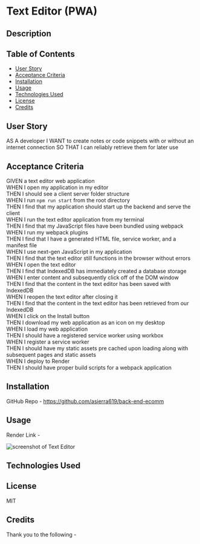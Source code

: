 # Text Editor (PWA)

## Description



## Table of Contents

- [User Story](#user-story)
- [Acceptance Criteria](#acceptance-criteria)
- [Installation](#installation)
- [Usage](#usage)
- [Technologies Used](#technologies-used)
- [License](#license)
- [Credits](#credits)

## User Story

AS A developer
I WANT to create notes or code snippets with or without an internet connection
SO THAT I can reliably retrieve them for later use

## Acceptance Criteria

GIVEN a text editor web application<br />
WHEN I open my application in my editor<br />
THEN I should see a client server folder structure<br />
WHEN I run `npm run start` from the root directory<br />
THEN I find that my application should start up the backend and serve the client<br />
WHEN I run the text editor application from my terminal<br />
THEN I find that my JavaScript files have been bundled using webpack<br />
WHEN I run my webpack plugins<br />
THEN I find that I have a generated HTML file, service worker, and a manifest file<br />
WHEN I use next-gen JavaScript in my application<br />
THEN I find that the text editor still functions in the browser without errors<br />
WHEN I open the text editor<br />
THEN I find that IndexedDB has immediately created a database storage<br />
WHEN I enter content and subsequently click off of the DOM window<br />
THEN I find that the content in the text editor has been saved with IndexedDB<br />
WHEN I reopen the text editor after closing it<br />
THEN I find that the content in the text editor has been retrieved from our IndexedDB<br />
WHEN I click on the Install button<br />
THEN I download my web application as an icon on my desktop<br />
WHEN I load my web application<br />
THEN I should have a registered service worker using workbox<br />
WHEN I register a service worker<br />
THEN I should have my static assets pre cached upon loading along with subsequent pages and static assets<br />
WHEN I deploy to Render<br />
THEN I should have proper build scripts for a webpack application

## Installation

 

GitHub Repo - https://github.com/asierra619/back-end-ecomm

## Usage

Render Link - 



![screenshot of Text Editor]()

## Technologies Used



## License

MIT

## Credits

Thank you to the following -<br />

